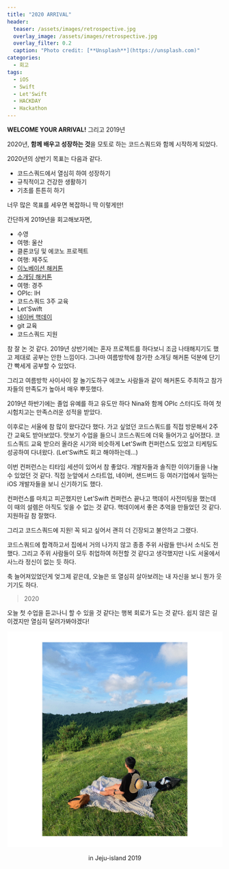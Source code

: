 ```yaml
---
title: "2020 ARRIVAL"
header:
  teaser: /assets/images/retrospective.jpg
  overlay_image: /assets/images/retrospective.jpg
  overlay_filter: 0.2
  caption: "Photo credit: [**Unsplash**](https://unsplash.com)"
categories:
  - 회고
tags:
  - iOS
  - Swift
  - Let'Swift
  - HACKDAY
  - Hackathon
---
```


**WELCOME YOUR ARRIVAL!** 그리고 2019년



2020년, **함께 배우고 성장하는 것**을 모토로 하는 코드스쿼드와 함께 시작하게 되었다.



2020년의 상반기 목표는 다음과 같다.

- 코드스쿼드에서 열심히 하여 성장하기
- 규칙적이고 건강한 생활하기
- 기초를 튼튼히 하기

너무 많은 목표를 세우면 복잡하니 딱 이렇게만!



간단하게 2019년을 회고해보자면,

- 수영
- 여행: 울산
- 클론코딩 및 에코노 프로젝트
- 여행: 제주도
- [이노베이션 해커톤](https://github.com/econovationhackathon/hackathon)
- [소개딩 해커톤](https://corykim0829.github.io/%ED%9A%8C%EA%B3%A0/Retrospective-Sep-4th-2019/)
- 여행: 경주
- OPIc: IH
- 코드스쿼드 3주 교육
- Let'Swift
- [네이버 핵데이](https://corykim0829.github.io/%ED%9A%8C%EA%B3%A0/Retrospective-Nov-23rd-2019/)
- git 교육
- 코드스쿼드 지원



참 잘 논 것 같다. 2019년 상반기에는 혼자 프로젝트를 하다보니 조금 나태해지기도 했고 제대로 공부는 안한 느낌이다. 그나마 여름방학에 참가한 소개딩 해커톤 덕분에 단기간 빡세게 공부할 수 있었다.

그리고 여름방학 사이사이 잘 놀기도하구 에코노 사람들과 같이 해커톤도 주최하고 참가자들의 만족도가 높아서 매우 뿌듯했다.

2019년 하반기에는 졸업 유예를 하고 유도만 하다 Nina와 함께 OPIc 스터디도 하여 첫 시험치고는 만족스러운 성적을 받았다.

이후로는 서울에 참 많이 왔다갔다 했다. 가고 싶었던 코드스쿼드를 직접 방문해서 2주간 교육도 받아보았다. 맛보기 수업을 들으니 코드스쿼드에 더욱 들어가고 싶어졌다. 코드스쿼드 교육 받으러 올라온 시기와 비슷하게 Let'Swift 컨퍼런스도 있었고 티케팅도 성공하여 다녀왔다. (Let'Swift도 회고 해야하는데...)

이번 컨퍼런스는 티타임 세션이 있어서 참 좋았다. 개발자들과 솔직한 이야기들을 나눌 수 있었던 것 같다. 직접 눈앞에서 스타트업, 네이버, 샌드버드 등 여러기업에서 일하는 iOS 개발자들을 보니 신기하기도 했다.

컨퍼런스를 마치고 피곤했지만 Let'Swift 컨퍼런스 끝나고 핵데이 사전미팅을 했는데 이 때의 설렘은 아직도 잊을 수 없는 것 같다. 핵데이에서 좋은 추억을 만들었던 것 같다. 지원하길 참 잘했다.

그리고 코드스쿼드에 지원! 꼭 되고 싶어서 괜히 더 긴장되고 불안하고 그랬다.

코드스쿼드에 합격하고서 집에서 거의 나가지 않고 종종 주위 사람들 만나서 소식도 전했다. 그리고 주위 사람들이 모두 취업하여 허전할 것 같다고 생각했지만 나도 서울에서 사느라 정신이 없는 듯 하다.

축 늘어져있었던게 엊그제 같은데, 오늘은 또 열심히 살아보려는 내 자신을 보니 뭔가 웃기기도 하다.



> 2020

오늘 첫 수업을 듣고나니 할 수 있을 것 같다는 행복 회로가 도는 것 같다. 쉽지 않은 길이겠지만 열심히 달려가봐야겠다!

<p align="center">
  <img src="/assets/images/arrival-2020.jpeg" width="650px">
</p>

<p align="center">
  in Jeju-island 2019
</p>

